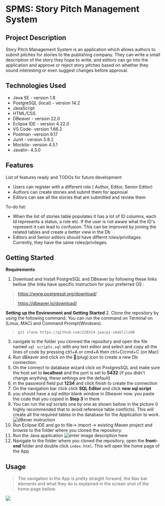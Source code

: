 # SPMS: Story Pitch Management System

## Project Description

Story Pitch Management System is an application which allows authors to submit pitches for stories to the publishing company. They can write a small description of the story they hope to write, and editors can go into the application and approve or reject story pitches based on whether they sound interesting or even suggest changes before approval.

## Technologies Used

* Java SE - version 1.8
* PostgreSQL (local) - version 14.2
* JavaScript 
* HTML/CSS
* DBeaver - version 22.0
* Eclipse IDE - version 4.22.0
* VS Code- version 1.66.2
* Postman -version 9.17
* Junit - version 5.8.2
* Mockito- version 4.5.1
* Javalin- 4.3.0

## Features

List of features ready and TODOs for future development
* Users can register with a different role ( Author, Editor, Senior Editor) 
* Authors can create stories and submit them for approval 
* Editors can see all the stories that are submitted and review them 


To-do list:
* When the list of stories table populates it has a lot of ID columns, each Id represents a status, a role etc. If the user is not aware what the ID's represent it can lead to confusion. This can be improved by joining the related tables and create a better view in the Db 
* Editors and Senior editors should have differnt roles/privillages. Currently, they have the same roles/privileges.  

## Getting Started
   
**Requirements**
1. Download and Install PostgreSQL and DBeaver by following these links bellow (the links have specific instruction for your preferred OS  : 
  > https://www.postgresql.org/download/
  > 
  > https://dbeaver.io/download/
 
**Setting up the Environment and Getting Started**
2. Clone the repository by using the following command. You can run the command on  Terminal on (Linux, MAC) and Command Prompt(Windows). 
> `git clone https://github.com/220314-jwa/p1-smaklilu90`
3. navigate to the folder you clonned the repository and open the file named `sql scripts.sql` with any text editor and select and copy all the lines of code by pressing ctrl+A or cmd+A then ctrl+C/cmd+C (on Mac)  
4. Run dBeaver and click on the 🔌(plug) icon to create a new Db connection. 
5. On the connect to database wizard click on PostgresSQL and make sure the host set to **localhost** and the port is set to **5432** (if you didn't change anything, these settings are the default) 
6. in the password field put **1234** and click finish to create the connection 
7. On the navigation bar click click **SQL Editor** and click **new sql script**
8. you should have a sql editor blank  window in Dbeaver now. you paste the code that you copied in **Step 3** in there 
9. You can run the sql scripts one by one as shown bellow in the picture (I highly recommended that to avoid reference table conflicts). This will create all the required tables in the database for the Application to work. 
 ![dBever instruction](https://i.ibb.co/Dw7Tm1T/dbeaver.png)
10. Run Eclipse IDE and go to file-> import -> existing Maven project and browse to the folder where you cloned the repository. 
11.  Run the Java application
![enter image description here](https://i.ibb.co/Q8cjXqx/eclipse.png)
12. Navigate to the folder where you cloned the repository, open the **front-end** folder and double click `index.html`. This will open the home page of the App 
## Usage

> The navigation in the App is pretty straight forward, the Nav bar elements and what they do is explained in the screen shot of the home page bellow 

![](https://i.ibb.co/ydFCpxj/home-page.png)


